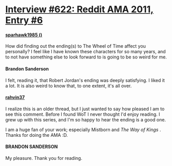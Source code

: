 # [Interview #622: Reddit AMA 2011, Entry #6](https://www.theoryland.com/intvmain.php?i=622#6)

#### [sparhawk1985 ()](http://www.reddit.com/r/Fantasy/comments/k0fp8/iama_professional_fantasy_novelist_named_brandon/c2gk8f7)

How did finding out the ending(s) to The Wheel of Time affect you personally? I feel like I have known these characters for so many years, and to not have something else to look forward to is going to be so weird for me.

#### Brandon Sanderson

I felt, reading it, that Robert Jordan's ending was deeply satisfying. I liked it a lot. It is also weird to know that, to one extent, it's all over.

#### [rahvin37](http://www.reddit.com/r/Fantasy/comments/k0fp8/iama_professional_fantasy_novelist_named_brandon/c37bi4f)

I realize this is an older thread, but I just wanted to say how pleased I am to see this comment. Before I found WoT I never thought I'd enjoy reading. I grew up with this series, and I'm so happy to hear the ending is a good one.

I am a huge fan of your work; especially Mistborn and
*The Way of Kings*
. Thanks for doing the AMA :D.

#### BRANDON SANDERSON

My pleasure. Thank you for reading.

